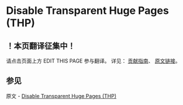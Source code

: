 # Disable Transparent Huge Pages (THP)

## ！本页翻译征集中！

请点击页面上方 EDIT THIS PAGE 参与翻译。
详见：
[贡献指南]( https://github.com/JinMuInfo/MongoDB-Manual-zh/blob/master/CONTRIBUTING.md )、
[原文链接](  https://docs.mongodb.com/manual/tutorial/transparent-huge-pages/  )。

## 参见

原文 - [Disable Transparent Huge Pages (THP)]( https://docs.mongodb.com/manual/tutorial/transparent-huge-pages/ )


